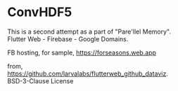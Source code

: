 # ConvHDF5

This is a second attempt as a part of "Pare'llel Memory".  
Flutter Web - Firebase - Google Domains.

FB hosting, for sample,
https://forseasons.web.app

from,  
https://github.com/larvalabs/flutterweb_github_dataviz.  
BSD-3-Clause License
